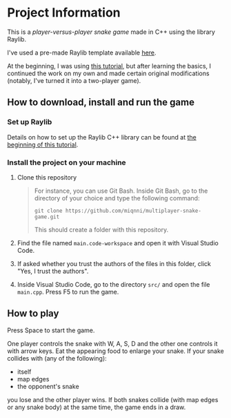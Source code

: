 # Project Information

This is a _player-versus-player snake game_ made in C++ using the library Raylib.

I've used a pre-made Raylib template available [here](https://github.com/educ8s/Raylib-CPP-Starter-Template-for-VSCODE-V2).

At the beginning, I was using [this tutorial](https://www.youtube.com/watch?v=1zVlRXd8f7g), but after learning the basics, I continued the work on my own and made certain original modifications (notably, I've turned it into a two-player game).

## How to download, install and run the game

### Set up Raylib
Details on how to set up the Raylib C++ library can be found at [the beginning of this tutorial](https://www.youtube.com/watch?v=RGzj-PF7D74).

### Install the project on your machine
1. Clone this repository

    > For instance, you can use Git Bash. Inside Git Bash, go to the directory of your choice and type the following command:
    > 
    > `git clone https://github.com/miqnni/multiplayer-snake-game.git`
    >
    > This should create a folder with this repository.

2. Find the file named `main.code-workspace` and open it with Visual Studio Code.
3. If asked whether you trust the authors of the files in this folder, click "Yes, I trust the authors".
4. Inside Visual Studio Code, go to the directory `src/` and open the file `main.cpp`. Press F5 to run the game.


## How to play

Press Space to start the game.

One player controls the snake with W, A, S, D and the other one controls it with arrow keys. Eat the appearing food to enlarge your snake. If your snake collides with (any of the following):

-   itself
-   map edges
-   the opponent's snake

you lose and the other player wins. If both snakes collide (with map edges or any snake body) at the same time, the game ends in a draw.
